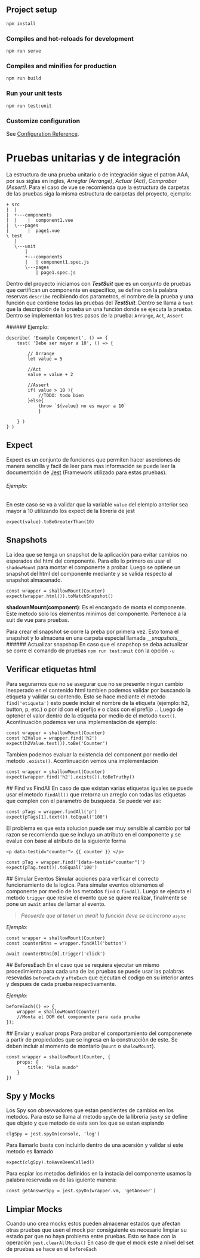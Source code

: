## Project setup
```
npm install
```

### Compiles and hot-reloads for development
```
npm run serve
```

### Compiles and minifies for production
```
npm run build
```

### Run your unit tests
```
npm run test:unit
```

### Customize configuration
See [Configuration Reference](https://cli.vuejs.org/config/).

# Pruebas unitarias y de integración

La estructura de una prueba unitario o de integración sigue el patron AAA, por sus siglas en ingles, *Arreglar (Arrange)*, *Actuar (Act)*, *Comprobar (Assert)*. Para el caso de vue se recomienda que la estructura de carpetas de las pruebas siga la misma estructura de carpetas del proyecto, ejemplo:

    + src
    |  |
    |  +---components
    |  |    |  component1.vue
    |  \---pages
    |       |  page1.vue
    \ test
       |
       \---unit
           |
           +---components
           |   | component1.spec.js
           \---pages
               | page1.spec.js

Dentro del proyecto iniciamos con ***TestSuit*** que es un conjunto de pruebas que certifican un componente en especifico, se define con la palabra reservas `describe` recibiendo dos parametros, el nombre de la prueba y una función que contiene todas las pruebas del ***TestSuit***. Dentro se llama a `test` que la descripción de la prueba un una función donde se ejecuta la prueba. Dentro se implementan los tres pasos de la prueba: `Arrange`, `Act`, `Assert`

###### Ejemplo:

    describe( 'Example Component', () => {
        test( 'Debe ser mayor a 10', () => {

            // Arrange
            let value = 5

            //Act
            value = value + 2 
        
            //Assert
            if( value > 10 ){
                //TODO: todo bien
            }else{
                throw `${value} no es mayor a 10`
                }

        } )
    } )

## Expect
Expect es un conjunto de funciones que permiten hacer aserciones de manera sencilla y facil de leer para mas información se puede leer la documentción de [Jest](https://jestjs.io/docs/expect) (Framework utilizado para estas pruebas).

###### Ejemplo:
En este caso se va a validar que la variable `value` del elemplo anterior sea mayor a 10 utilizando los expect de la libreria de jest

    expect(value).toBeGreaterThan(10)
## Snapshots
La idea que se tenga un snapshot de la aplicación para evitar cambios no esperados del html del componente. Para ello lo primero es usar el `shadowMount` para montar el componente a probar. Luego se optiene un snapshot del html del componente mediante y se valida respecto al snapshot almacenado.
    
    const wrapper = shallowMount(Counter)
    expect(wrapper.html()).toMatchSnapshot()
**shadownMount(component)**: Es el encargado de monta el componente. Este metodo solo los elementos minimos del componente. Pertenece a la suit de vue para pruebas.

Para crear el snapshot se corre la preba por primera vez. Esto toma el snapshot y lo almacena en una carpeta especial llamada *\_\_snapshots\_\_*
###### Actualizar snapshop
En caso que el snapshop se deba actualizar se corre el comando de pruebas `npm run test:unit` con la opción `-u`

## Verificar etiquetas html
Para segurarnos que no se asegurar que no se presente ningun cambio inesperado en el contenido html tambien podemos validar por buscando la etiqueta y validar su contendo. Esto se hace mediante el metodo `find('etiqueta')` esto puede incluir el nombre de la etiqueta (ejemplo: h2, button, p, etc.) o por id con el prefijo `#` o class con el prefijo `.`. Luego de optener el valor dentro de la etiqueta por medio de el metodo `text()`. Acontinuaciòn podemos ver una implementaciòn de ejemplo:

    const wrapper = shallowMount(Counter)
    const h2Value = wrapper.find('h2')
    expect(h2Value.text()).toBe('Counter')

Tambien podemos evaluar la existencia del component por medio del metodo `.exists()`. Acontinuación vemos una implementación

    const wrapper = shallowMount(Counter)
    expect(wrapper.find('h2').exists()).toBeTruthy()

## Find vs FindAll
En caso de que existan varias etiquetas iguales se puede usar el metodo `findAll()` que rretorna un arreglo con todas las etiquetas que complen con el parametro de busqueda. Se puede ver asi:

    const pTags = wrapper.findAll('p')
    expect(pTags[1].text()).toEqual('100')

El problema es que esta solucion puede ser muy sensible al cambio por tal razon se recomienda que se incluya un atributo en el componente y se evalue con base al atributo de la siguiente forma

    <p data-testid="counter"> {{ counter }} </p>

    const pTag = wrapper.find('[data-testid="counter"]')
    expect(pTag.text()).toEqual('100')

## Simular Eventos
Simular acciones para verficar el correcto funcionamiento de la logica.
Para simular eventos obtenemos el componente por medio de los metodos `find` o `findAll`. Luego se ejecuta el metodo `trigger` que resive el evento que se quiere realizar, finalmente se pone un `await` antes de llamar al evento. 

> *Pecuerde que al tener un await la función deve se acincrono `async`*

*Ejemplo:*

    const wrapper = shallowMount(Counter)
    const counterBtns = wrapper.findAll('button')

    await counterBtns[0].trigger('click')

## BeforesEach
En el caso que se requiera ejecutar un mismo procedimiento para cada una de las pruebas se puede usar las palabras resevadas `beforeEach` y `afteEach` que ejecutan el codigo en su interior antes y despues de cada prueba respectivamente.

*Ejemplo:*

    beforeEach(() => {
        wrapper = shallowMount(Counter)
        //Monta el DOM del componente para cada prueba
    });

## Enviar y evaluar props
Para probar el comportamiento del componenete a partir de propiedades que se ingresa en la construcciòn de este. Se deben incluir al momento de montarlo (`mount` o `shalowMount`).

    const wrapper = shallowMount(Counter, {
        props: {
            title: "Hola mundo"
        }
    })

## Spy y Mocks

Los Spy son obsevvadores que estan pendientes de cambios en los metodos. Para esto se llama al metodo `spyOn` de la libreria `jest`y se define que objeto y que metodo de este son los que se estan espiando

    clgSpy = jest.spyOn(console, 'log')

Para llamarlo basta con incluirlo dentro de una acersiòn y validar si este metodo es llamado

    expect(clgSpy).toHaveBeenCalled()

Para espiar los metodos definidos en la instacia del componente usamos la palabra reservada `vm` de las iguiente manera:

    const getAnswerSpy = jest.spyOn(wrapper.vm, 'getAnswer')

## Limpiar Mocks
Cuando uno crea mocks estos pueden almacenar estados que afectan otras pruebas que usen el mock por consiguiente es necesario limpiar su estado par que no haya problema entre pruebas. Esto se hace con la operaciòn `jest.clearAllMocks()` En caso de que el mock este a nivel del set de pruebas se hace en el `beforeEach`